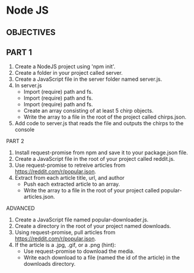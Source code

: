 # Node JS

## OBJECTIVES
## PART 1
1. Create a NodeJS project using 'npm init'.
2. Create a folder in your project called server.
3. Create a JavaScript file in the server folder named server.js.
4. In server.js
    * Import (require) path and fs.
    * Import (require) path and fs.
    * Import (require) path and fs.
    * Create an array consisting of at least 5 chirp objects.
    * Write the array to a file in the root of the project called chirps.json.
5. Add code to server.js that reads the file and outputs the chirps to the console

PART 2

1. Install request-promise from npm and save it to your package.json file.
2. Create a JavaScript file in the root of your project called reddit.js.
3. Use request-promise to retreive articles from https://reddit.com/r/popular.json.
4. Extract from each article title, url, and author
    * Push each extracted article to an array.
    * Write the array to a file in the root of your project called popular-articles.json.

ADVANCED

1. Create a JavaScript file named popular-downloader.js.
2. Create a directory in the root of your project named downloads.
3. Using request-promise, pull articles from https://reddit.com/r/popular.json.
4. If the article is a .jpg, .gif, or a .png (hint):
   * Use request-promise to download the media.
   * Write each download to a file (named the id of the article) in the downloads directory.